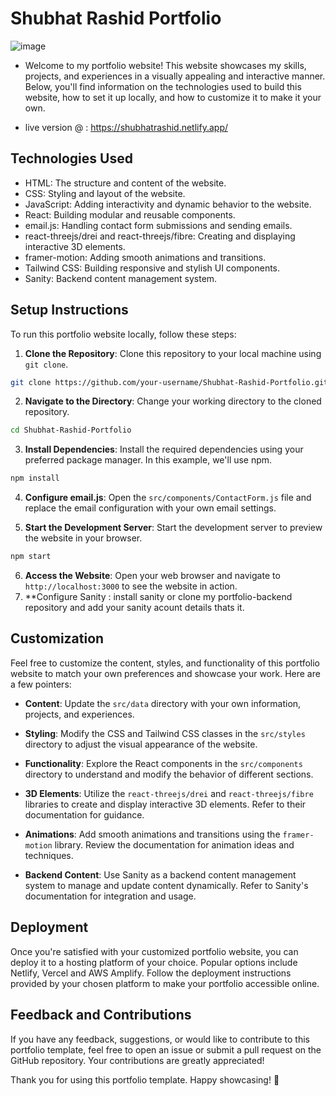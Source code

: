 # Shubhat Rashid Portfolio
![image](https://github.com/shubhat33/Shubhat-Rashid-Portfolio/assets/106548827/df63e6b7-7a78-4ebc-82bb-86eb07d8d06d)

* Welcome to my portfolio website! This website showcases my skills, projects, and experiences in a visually appealing and interactive manner. Below, you'll find information on the technologies used to build this website, how to set it up locally, and how to customize it to make it your own.

* live version @ : https://shubhatrashid.netlify.app/

## Technologies Used

- HTML: The structure and content of the website.
- CSS: Styling and layout of the website.
- JavaScript: Adding interactivity and dynamic behavior to the website.
- React: Building modular and reusable components.
- email.js: Handling contact form submissions and sending emails.
- react-threejs/drei and react-threejs/fibre: Creating and displaying interactive 3D elements.
- framer-motion: Adding smooth animations and transitions.
- Tailwind CSS: Building responsive and stylish UI components.
- Sanity: Backend content management system.

## Setup Instructions

To run this portfolio website locally, follow these steps:

1. **Clone the Repository**: Clone this repository to your local machine using `git clone`.

```bash
git clone https://github.com/your-username/Shubhat-Rashid-Portfolio.git
```

2. **Navigate to the Directory**: Change your working directory to the cloned repository.

```bash
cd Shubhat-Rashid-Portfolio

```

3. **Install Dependencies**: Install the required dependencies using your preferred package manager. In this example, we'll use npm.

```bash
npm install
```

4. **Configure email.js**: Open the `src/components/ContactForm.js` file and replace the email configuration with your own email settings.

5. **Start the Development Server**: Start the development server to preview the website in your browser.

```bash
npm start
```

6. **Access the Website**: Open your web browser and navigate to `http://localhost:3000` to see the website in action.
7. **Configure Sanity : install sanity or clone my portfolio-backend repository and add your sanity acount details thats it.

## Customization

Feel free to customize the content, styles, and functionality of this portfolio website to match your own preferences and showcase your work. Here are a few pointers:

- **Content**: Update the `src/data` directory with your own information, projects, and experiences.

- **Styling**: Modify the CSS and Tailwind CSS classes in the `src/styles` directory to adjust the visual appearance of the website.

- **Functionality**: Explore the React components in the `src/components` directory to understand and modify the behavior of different sections.

- **3D Elements**: Utilize the `react-threejs/drei` and `react-threejs/fibre` libraries to create and display interactive 3D elements. Refer to their documentation for guidance.

- **Animations**: Add smooth animations and transitions using the `framer-motion` library. Review the documentation for animation ideas and techniques.

- **Backend Content**: Use Sanity as a backend content management system to manage and update content dynamically. Refer to Sanity's documentation for integration and usage.

## Deployment

Once you're satisfied with your customized portfolio website, you can deploy it to a hosting platform of your choice. Popular options include Netlify, Vercel and AWS Amplify. Follow the deployment instructions provided by your chosen platform to make your portfolio accessible online.

## Feedback and Contributions

If you have any feedback, suggestions, or would like to contribute to this portfolio template, feel free to open an issue or submit a pull request on the GitHub repository. Your contributions are greatly appreciated!

Thank you for using this portfolio template. Happy showcasing! 🚀
